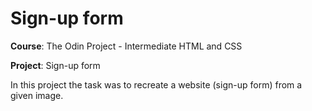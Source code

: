 # Sign-up form

**Course**: The Odin Project - Intermediate HTML and CSS


**Project**: Sign-up form


In this project the task was to recreate a website (sign-up form) from a given image.
